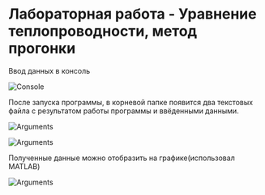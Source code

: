 # Лабораторная работа - Уравнение теплопроводности, метод прогонки

Ввод данных в консоль

![Console](https://github.com/NikitaShlyamin/LabAlg/blob/main/labTeploprovodnost/images/console.png)

После запуска программы, в корневой папке появится два текстовых файла с результатом работы программы и ввёденными данными.

![Arguments](https://github.com/NikitaShlyamin/LabAlg/blob/main/labTeploprovodnost/images/res.png)

![Arguments](https://github.com/NikitaShlyamin/LabAlg/blob/main/labTeploprovodnost/images/tempr.png)

Полученные данные можно отобразить на графике(использовал MATLAB)

![Arguments](https://github.com/NikitaShlyamin/LabAlg/blob/main/labTeploprovodnost/images/график.png)
